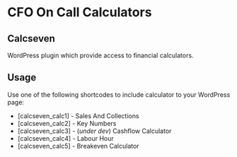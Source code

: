 # CFO On Call Calculators

## Calcseven

WordPress plugin which provide access to financial calculators.

## Usage

Use one of the following shortcodes to include calculator to your WordPress page:

* \[calcseven_calc1\] - Sales And Collections
* \[calcseven_calc2\] - Key Numbers
* \[calcseven_calc3\] - (*under dev*) Cashflow Calculator
* \[calcseven_calc4\] - Labour Hour
* \[calcseven_calc5\] - Breakeven Calculator
